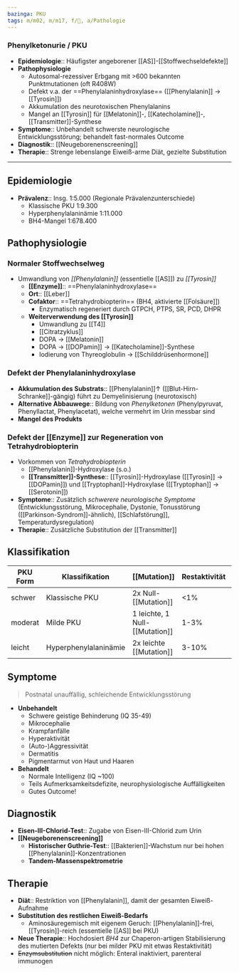 ```yaml
---
bazinga: PKU
tags: m/m02, m/m17, f/🧬, a/Pathologie
---
```

### Phenylketonurie / PKU 
- **Epidemiologie**:: Häufigster angeborener [[AS]]-[[Stoffwechseldefekte]]
- **Pathophysiologie**
	- Autosomal-rezessiver Erbgang mit >600 bekannten Punktmutationen (oft R408W)
	- Defekt v.a. der ==Phenylalaninhydroxylase== ([[Phenylalanin]] → [[Tyrosin]])
	- Akkumulation des neurotoxischen Phenylalanins
	- Mangel an [[Tyrosin]] für [[Melatonin]]-, [[Katecholamine]]-, [[Transmitter]]-Synthese
- **Symptome**:: Unbehandelt schwerste neurologische Entwicklungsstörung; behandelt fast-normales Outcome
- **Diagnostik**:: [[Neugeborenenscreening]]
- **Therapie**:: Strenge lebenslange Eiweiß-arme Diät, gezielte Substitution 
---
## Epidemiologie
- **Prävalenz**:: Insg. 1:5.000 (Regionale Prävalenzunterschiede)
	- Klassische PKU 1:9.300
	- Hyperphenylalaninämie 1:11.000
	- BH4-Mangel 1:678.400

## Pathophysiologie
### Normaler Stoffwechselweg
- Umwandlung von *[[Phenylalanin]]* (essentielle [[AS]]) zu *[[Tyrosin]]*
	- **[[Enzyme]]**:: ==Phenylalaninhydroxylase==
	- **Ort**:: [[Leber]]
	- **Cofaktor**:: ==Tetrahydrobiopterin== (BH4, aktivierte [[Folsäure]])
		- Enzymatisch regeneriert durch GTPCH, PTPS, SR, PCD, DHPR
	- **Weiterverwendung des [[Tyrosin]]**
		- Umwandlung zu [[T4]]
		- [[Citratzyklus]]
		- DOPA → [[Melatonin]]
		- DOPA → [[DOPamin]] → [[Katecholamine]]-Synthese
		- Iodierung von Thyreoglobulin → [[Schilddrüsenhormone]]
### Defekt der Phenylalaninhydroxylase
- **Akkumulation des Substrats**:: [[Phenylalanin]]↑ ([[Blut-Hirn-Schranke]]-gängig) führt zu Demyelinisierung (neurotoxisch)
- **Alternative Abbauwege**:: Bildung von *Phenylketonen* (Phenylpyruvat, Phenyllactat, Phenylacetat), welche vermehrt im Urin messbar sind
- **Mangel des Produkts**
### Defekt der [[Enzyme]] zur Regeneration von Tetrahydrobiopterin
- Vorkommen von *Tetrahydrobiopterin*
	- [[Phenylalanin]]-Hydroxylase (s.o.)
	- **[[Transmitter]]-Synthese**:: [[Tyrosin]]-Hydroxylase ([[Tyrosin]] → [[DOPamin]]) und [[Tryptophan]]-Hydroxylase ([[Tryptophan]] → [[Serotonin]])
- **Symptome**:: Zusätzlich *schwerere neurologische Symptome* (Entwicklungsstörung, Mikrocephalie, Dystonie, Tonusstörung ([[Parkinson-Syndrom]]-ähnlich), [[Schlafstörung]], Temperaturdysregulation)
- **Therapie**:: Zusätzliche Substitution der [[Transmitter]]

## Klassifikation
PKU Form|Klassifikation|[[Mutation]]|Restaktivität|Serum-Phe (unbehandelt)|Diät
-|-|-|-|-|-
schwer|Klassische PKU|2x Null-[[Mutation]]|<1%|>20 mg/dl|sehr strenger Proteinverzicht
moderat|Milde PKU|1 leichte, 1 Null-[[Mutation]]|1-3%|10-20 mg/dl|mäßiger Proteinverzicht
leicht|Hyperphenylalaninämie|2x leichte [[Mutation]]|3-10%|<10 mg/dl|vegetarisch

## Symptome
> Postnatal unauffällig, schleichende Entwicklungsstörung
- **Unbehandelt**
	- Schwere geistige Behinderung (IQ 35-49)
	- Mikrocephalie
	- Krampfanfälle
	- Hyperaktivität
	- (Auto-)Aggressivität
	- Dermatitis
	- Pigmentarmut von Haut und Haaren
- **Behandelt**
	- Normale Intelligenz (IQ ~100)
	- Teils Aufmerksamkeitsdefizite, neurophysiologische Auffälligkeiten
	- Gutes Outcome!

## Diagnostik
- **Eisen-III-Chlorid-Test**:: Zugabe von Eisen-III-Chlorid zum Urin
- **[[Neugeborenenscreening]]**
	- **Historischer Guthrie-Test**:: [[Bakterien]]-Wachstum nur bei hohen [[Phenylalanin]]-Konzentrationen
	- **Tandem-Massenspektrometrie**

## Therapie
- **Diät**:: Restriktion von [[Phenylalanin]], damit der gesamten Eiweiß-Aufnahme
- **Substitution des restlichen Eiweiß-Bedarfs**
	- Aminosäuregemisch mit eigenem Geruch: [[Phenylalanin]]-frei, [[Tyrosin]]-reich (essentielle [[AS]] bei PKU)
- **Neue Therapie**:: Hochdosiert *BH4* zur Chaperon-artigen Stabilisierung des mutierten Defekts (nur bei milder PKU mit etwas Restaktivität)
- ~~Enzymsubstitution~~ nicht möglich: Enteral inaktiviert, parenteral immunogen